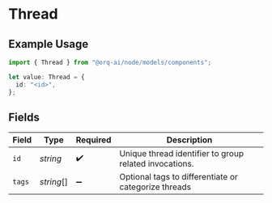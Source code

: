 # Thread

## Example Usage

```typescript
import { Thread } from "@orq-ai/node/models/components";

let value: Thread = {
  id: "<id>",
};
```

## Fields

| Field                                                  | Type                                                   | Required                                               | Description                                            |
| ------------------------------------------------------ | ------------------------------------------------------ | ------------------------------------------------------ | ------------------------------------------------------ |
| `id`                                                   | *string*                                               | :heavy_check_mark:                                     | Unique thread identifier to group related invocations. |
| `tags`                                                 | *string*[]                                             | :heavy_minus_sign:                                     | Optional tags to differentiate or categorize threads   |